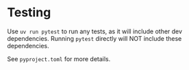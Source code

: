 # Testing

Use `uv run pytest` to run any tests, as it will include other dev dependencies. Running `pytest` directly will NOT include these dependencies.

See `pyproject.toml` for more details.